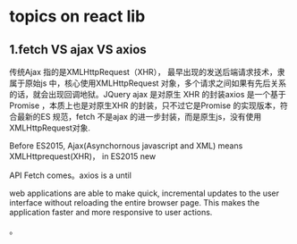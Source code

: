# topics on react lib 

## 1.fetch VS ajax VS axios

传统Ajax 指的是XMLHttpRequest（XHR）， 最早出现的发送后端请求技术，隶属于原始js 中，核心使用XMLHttpRequest 对象，多个请求之间如果有先后关系的话，就会出现回调地狱。JQuery ajax 是对原生
XHR 的封装axios 是一个基于Promise ，本质上也是对原生XHR 的封装，只不过它是Promise 的实现版本，符合最新的ES 规范，fetch 不是ajax 的进一步封装，而是原生js，没有使用XMLHttpRequest对象.

Before ES2015, Ajax(Asynchornous javascript and XML) means XMLHttprequest(XHR)， in ES2015 new

API Fetch comes。axios is a until 

web applications are able to make quick, incremental updates to the user interface without reloading the entire browser page. This makes the application faster and more responsive to user actions.

。